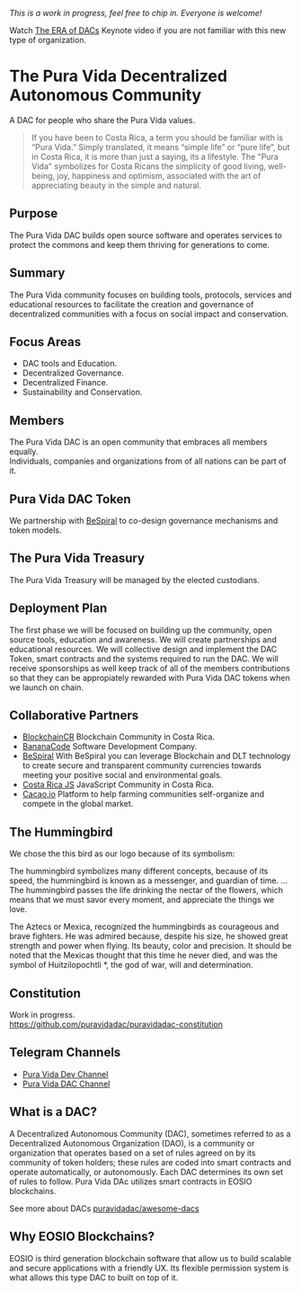 *This is a work in progress, feel free to chip in. Everyone is welcome!*

Watch [The ERA of DACs](https://www.youtube.com/watch?v=ClJSLwoBtCc) Keynote video if you are not familiar with this new type of organization.

# The Pura Vida Decentralized Autonomous Community

A DAC for people who share the Pura Vida values.

> If you have been to Costa Rica, a term you should be familiar with is “Pura Vida.” Simply translated, it means “simple life” or “pure life”, but in Costa Rica, it is more than just a saying, its a lifestyle. The "Pura Vida" symbolizes for Costa Ricans the simplicity of good living, well-being, joy, happiness and optimism, associated with the art of appreciating beauty in the simple and natural.

## Purpose

The Pura Vida DAC builds open source software and operates services to protect the commons and keep them thriving for generations to come.

## Summary

The Pura Vida community focuses on building tools, protocols, services and educational resources to facilitate the creation and governance of decentralized communities with a focus on social impact and conservation.

## Focus Areas

- DAC tools and Education.
- Decentralized Governance.
- Decentralized Finance.
- Sustainability and Conservation.

## Members

The Pura Vida DAC is an open community that embraces all members equally.    
Individuals, companies and organizations from of all nations can be part of it.

## Pura Vida DAC Token

We partnership with [BeSpiral](https://bespiral.com) to co-design governance mechanisms and token models. 

## The Pura Vida Treasury

The Pura Vida Treasury will be managed by the elected custodians.

## Deployment Plan

The first phase we will be focused on building up the community, open source tools, education and awareness. We will create partnerships and educational resources. We will collective design and implement the DAC Token, smart contracts and the systems required to run the DAC. We will receive sponsorships as well keep track of all of the members contributions so that they can be appropiately rewarded with Pura Vida DAC tokens when we launch on chain.

## Collaborative Partners

- [BlockchainCR](https://blockchaincr.com) Blockchain Community in Costa Rica.
- [BananaCode](https://www.facebook.com/bananacode.co) Software Development Company.
- [BeSpiral](https://bespiral.com/) With BeSpiral you can leverage Blockchain and DLT technology to create secure and transparent community currencies towards meeting your positive social and environmental goals.
- [Costa Rica JS](https://meetup.com/costaricajs) JavaScript Community in Costa Rica.
- [Cacao.io](http://cacao.io/) Platform to help farming communities self-organize and compete in the global market. 

## The Hummingbird

We chose the this bird as our logo because of its symbolism:

The hummingbird symbolizes many different concepts, because of its speed, the hummingbird is known as a messenger, and guardian of time. ... The hummingbird passes the life drinking the nectar of the flowers, which means that we must savor every moment, and appreciate the things we love.

The Aztecs or Mexica, recognized the hummingbirds as courageous and brave fighters. He was admired because, despite his size, he showed great strength and power when flying. Its beauty, color and precision. It should be noted that the Mexicas thought that this time he never died, and was the symbol of Huitzilopochtli *, the god of war, will and determination.

## Constitution

Work in progress.   
https://github.com/puravidadac/puravidadac-constitution

## Telegram Channels

 - [Pura Vida Dev Channel](https://t.me/puravidadev)
 - [Pura Vida DAC Channel](https://t.me/puravidadac)

## What is a DAC?

A Decentralized Autonomous Community (DAC), sometimes referred to as a Decentralized Autonomous Organization (DAO), is a community or organization that operates based on a set of rules agreed on by its community of token holders; these rules are coded into smart contracts and operate automatically, or autonomously. Each DAC determines its own set of rules to follow. Pura Vida DAc utilizes smart contracts in EOSIO blockchains.

See more about DACs <a href="https://github.com/puravidadac/awesome-dacs">puravidadac/awesome-dacs</a>

## Why EOSIO Blockchains?

EOSIO is third generation blockchain software that allow us to build scalable and secure applications with a friendly UX. Its flexible permission system is what allows this type DAC to built on top of it. 

